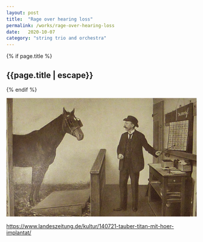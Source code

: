 ```yaml
---
layout: post
title:  "Rage over hearing loss"
permalink: /works/rage-over-hearing-loss
date:   2020-10-07
category: "string trio and orchestra"
---
```

{% if page.title %}
<h2>{{page.title | escape}}</h2>
{% endif %}

![My image Name](/assets/teaching-hans.jpg)

https://www.landeszeitung.de/kultur/140721-tauber-titan-mit-hoer-implantat/